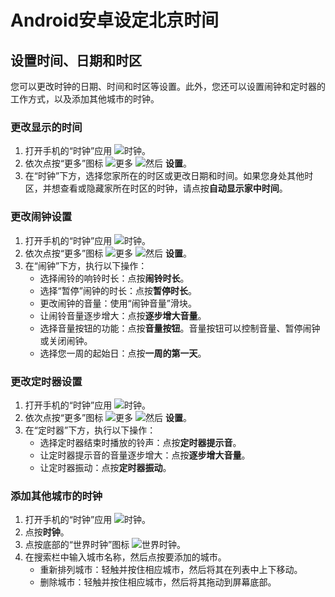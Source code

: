 # Android安卓设定北京时间



## 设置时间、日期和时区

您可以更改时钟的日期、时间和时区等设置。此外，您还可以设置闹钟和定时器的工作方式，以及添加其他城市的时钟。

### 更改显示的时间 <a id="&#x66F4;&#x6539;&#x663E;&#x793A;&#x7684;&#x65F6;&#x95F4;"></a>

1. 打开手机的“时钟”应用 ![&#x65F6;&#x949F;](https://lh3.googleusercontent.com/FPAjw7_MM5xQ9hdIGR-e6_NBVnZ1-F-_FPkBz09_-OFUWdrCvrrbpEZctuJZ6nou73-A=w36-h36)。
2. 依次点按“更多”图标 ![&#x66F4;&#x591A;](https://lh3.googleusercontent.com/oLoRPrHJd7m46sWijX6zBWnEnfslP62AxJSwt5Nj0bNbpaYHz2pyscExleiofsH2kQ=w36-h36) ![&#x7136;&#x540E;](https://lh3.googleusercontent.com/WD3LKKej34vq3cZXwilgeahIPOiokN2uarmkDxtMqKMFg4SSys8BkOBJbn4_4R930gE=w36-h36) **设置**。
3. 在“时钟”下方，选择您家所在的时区或更改日期和时间。如果您身处其他时区，并想查看或隐藏家所在时区的时钟，请点按**自动显示家中时间**。

### 更改闹钟设置 <a id="&#x66F4;&#x6539;&#x95F9;&#x949F;&#x8BBE;&#x7F6E;"></a>

1. 打开手机的“时钟”应用 ![&#x65F6;&#x949F;](https://lh3.googleusercontent.com/FPAjw7_MM5xQ9hdIGR-e6_NBVnZ1-F-_FPkBz09_-OFUWdrCvrrbpEZctuJZ6nou73-A=w36-h36)。
2. 依次点按“更多”图标 ![&#x66F4;&#x591A;](https://lh3.googleusercontent.com/oLoRPrHJd7m46sWijX6zBWnEnfslP62AxJSwt5Nj0bNbpaYHz2pyscExleiofsH2kQ=w36-h36) ![&#x7136;&#x540E;](https://lh3.googleusercontent.com/WD3LKKej34vq3cZXwilgeahIPOiokN2uarmkDxtMqKMFg4SSys8BkOBJbn4_4R930gE=w36-h36) **设置**。
3. 在“闹钟”下方，执行以下操作：
   * 选择闹铃的响铃时长：点按**闹铃时长**。
   * 选择“暂停”闹钟的时长：点按**暂停时长**。
   * 更改闹钟的音量：使用“闹钟音量”滑块。
   * 让闹铃音量逐步增大：点按**逐步增大音量**。
   * 选择音量按钮的功能：点按**音量按钮**。音量按钮可以控制音量、暂停闹钟或关闭闹钟。
   * 选择您一周的起始日：点按**一周的第一天**。

### 更改定时器设置 <a id="&#x66F4;&#x6539;&#x5B9A;&#x65F6;&#x5668;&#x8BBE;&#x7F6E;"></a>

1. 打开手机的“时钟”应用 ![&#x65F6;&#x949F;](https://lh3.googleusercontent.com/FPAjw7_MM5xQ9hdIGR-e6_NBVnZ1-F-_FPkBz09_-OFUWdrCvrrbpEZctuJZ6nou73-A=w36-h36)。
2. 依次点按“更多”图标 ![&#x66F4;&#x591A;](https://lh3.googleusercontent.com/oLoRPrHJd7m46sWijX6zBWnEnfslP62AxJSwt5Nj0bNbpaYHz2pyscExleiofsH2kQ=w36-h36) ![&#x7136;&#x540E;](https://lh3.googleusercontent.com/WD3LKKej34vq3cZXwilgeahIPOiokN2uarmkDxtMqKMFg4SSys8BkOBJbn4_4R930gE=w36-h36) **设置**。
3. 在“定时器”下方，执行以下操作：
   * 选择定时器结束时播放的铃声：点按**定时器提示音**。
   * 让定时器提示音的音量逐步增大：点按**逐步增大音量**。
   * 让定时器振动：点按**定时器振动**。

### 添加其他城市的时钟 <a id="&#x6DFB;&#x52A0;&#x5176;&#x4ED6;&#x57CE;&#x5E02;&#x7684;&#x65F6;&#x949F;"></a>

1. 打开手机的“时钟”应用 ![&#x65F6;&#x949F;](https://lh3.googleusercontent.com/FPAjw7_MM5xQ9hdIGR-e6_NBVnZ1-F-_FPkBz09_-OFUWdrCvrrbpEZctuJZ6nou73-A=w36-h36)。
2. 点按**时钟**。
3. 点按底部的“世界时钟”图标 ![&#x4E16;&#x754C;&#x65F6;&#x949F;](https://lh3.googleusercontent.com/s8WV7hqzejK0fPugyHQwE57LPG-RasGdi65hY3q6vNP-CV5emwkxDySfb_UMLc0BOQ=w36-h36)。
4. 在搜索栏中输入城市名称，然后点按要添加的城市。
   * 重新排列城市：轻触并按住相应城市，然后将其在列表中上下移动。
   * 删除城市：轻触并按住相应城市，然后将其拖动到屏幕底部。

